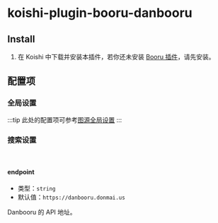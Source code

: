 # koishi-plugin-booru-danbooru

## Install

1. 在 Koishi 中下载并安装本插件，若你还未安装 [Booru 插件](../index.md)，请先安装。

## 配置项

### 全局设置

:::tip
此处的配置项可参考[图源全局设置](../config#图源全局设置)
:::

### 搜索设置

<br>

#### endpoint

- 类型：`string`
- 默认值：`https://danbooru.donmai.us`

Danbooru 的 API 地址。
